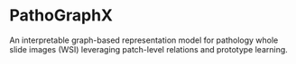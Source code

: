 # PathoGraphX
An interpretable graph-based representation model for pathology whole slide images (WSI) leveraging patch-level relations and prototype learning.
